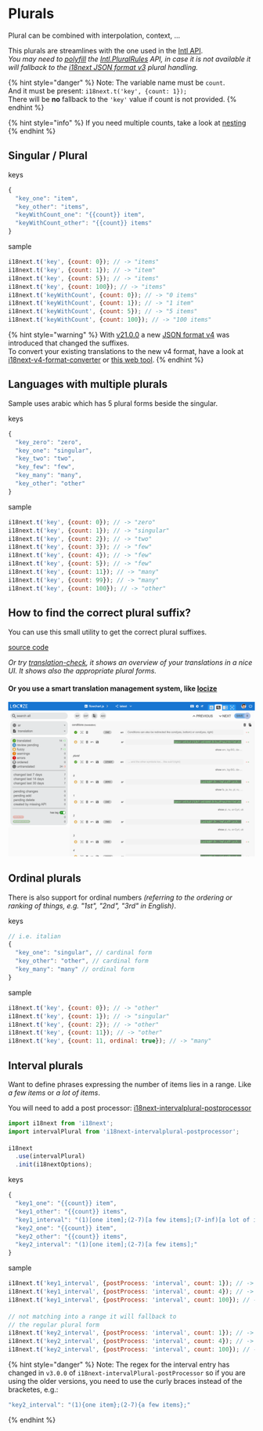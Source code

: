 # Plurals

Plural can be combined with interpolation, context, ...

This plurals are streamlines with the one used in the [Intl API](https://developer.mozilla.org/en-US/docs/Web/JavaScript/Reference/Global_Objects/Intl/PluralRules/PluralRules).  
_You may need to_ [_polyfill_](https://github.com/eemeli/intl-pluralrules) _the_ [_Intl.PluralRules_](https://developer.mozilla.org/en-US/docs/Web/JavaScript/Reference/Global_Objects/PluralRules) _API, in case it is not available it will fallback to the_ [_i18next JSON format v3_](../misc/json-format.md#i-18-next-json-v3) _plural handling._

{% hint style="danger" %}
Note: The variable name must be `count`.   
And it must be present: `i18next.t('key', {count: 1});`  
There will be **no** fallback to the `'key'` value if count is not provided.
{% endhint %}

{% hint style="info" %}
If you need multiple counts, take a look at [nesting](nesting.md#passing-options-to-nestings)
{% endhint %}

## Singular / Plural

keys

```javascript
{
  "key_one": "item",
  "key_other": "items",
  "keyWithCount_one": "{{count}} item",
  "keyWithCount_other": "{{count}} items"
}
```

sample

```javascript
i18next.t('key', {count: 0}); // -> "items"
i18next.t('key', {count: 1}); // -> "item"
i18next.t('key', {count: 5}); // -> "items"
i18next.t('key', {count: 100}); // -> "items"
i18next.t('keyWithCount', {count: 0}); // -> "0 items"
i18next.t('keyWithCount', {count: 1}); // -> "1 item"
i18next.t('keyWithCount', {count: 5}); // -> "5 items"
i18next.t('keyWithCount', {count: 100}); // -> "100 items"
```

{% hint style="warning" %}
With [v21.0.0](../misc/migration-guide.md#json-format-v4-pluralization) a new [JSON format v4](../misc/json-format.md#i-18-next-json-v4) was introduced that changed the suffixes.  
To convert your existing translations to the new v4 format, have a look at [i18next-v4-format-converter](https://github.com/i18next/i18next-v4-format-converter) or [this web tool](https://i18next.github.io/i18next-v4-format-converter-web/).
{% endhint %}

## Languages with multiple plurals

Sample uses arabic which has 5 plural forms beside the singular.

keys

```javascript
{
  "key_zero": "zero",
  "key_one": "singular",
  "key_two": "two",
  "key_few": "few",
  "key_many": "many",
  "key_other": "other"
}
```

sample

```javascript
i18next.t('key', {count: 0}); // -> "zero"
i18next.t('key', {count: 1}); // -> "singular"
i18next.t('key', {count: 2}); // -> "two"
i18next.t('key', {count: 3}); // -> "few"
i18next.t('key', {count: 4}); // -> "few"
i18next.t('key', {count: 5}); // -> "few"
i18next.t('key', {count: 11}); // -> "many"
i18next.t('key', {count: 99}); // -> "many"
i18next.t('key', {count: 100}); // -> "other"
```

## How to find the correct plural suffix?

You can use this small utility to get the correct plural suffixes.

[source code](https://jsfiddle.net/6bpxsgd4)

_Or try_ [_translation-check_](https://github.com/locize/translation-check)_, it shows an overview of your translations in a nice UI. It shows also the appropriate plural forms._

#### Or you use a smart translation management system, like [locize](https://locize.com)

![](../.gitbook/assets/locize_plurals.png)

## Ordinal plurals

There is also support for ordinal numbers _\(referring to the ordering or ranking of things, e.g. "1st", "2nd", "3rd" in English\)_.

keys

```javascript
// i.e. italian
{
  "key_one": "singular", // cardinal form
  "key_other": "other", // cardinal form
  "key_many": "many" // ordinal form
}
```

sample

```javascript
i18next.t('key', {count: 0}); // -> "other"
i18next.t('key', {count: 1}); // -> "singular"
i18next.t('key', {count: 2}); // -> "other"
i18next.t('key', {count: 11}); // -> "other"
i18next.t('key', {count: 11, ordinal: true}); // -> "many"
```

## Interval plurals

Want to define phrases expressing the number of items lies in a range. Like _a few items_ or _a lot of items_.

You will need to add a post processor: [i18next-intervalplural-postprocessor](https://github.com/i18next/i18next-intervalplural-postprocessor)

```javascript
import i18next from 'i18next';
import intervalPlural from 'i18next-intervalplural-postprocessor';

i18next
  .use(intervalPlural)
  .init(i18nextOptions);
```

keys

```javascript
{
  "key1_one": "{{count}} item",
  "key1_other": "{{count}} items",
  "key1_interval": "(1)[one item];(2-7)[a few items];(7-inf)[a lot of items];",
  "key2_one": "{{count}} item",
  "key2_other": "{{count}} items",
  "key2_interval": "(1)[one item];(2-7)[a few items];"
}
```

sample

```javascript
i18next.t('key1_interval', {postProcess: 'interval', count: 1}); // -> "one item"
i18next.t('key1_interval', {postProcess: 'interval', count: 4}); // -> "a few items"
i18next.t('key1_interval', {postProcess: 'interval', count: 100}); // -> "a lot of items"

// not matching into a range it will fallback to
// the regular plural form
i18next.t('key2_interval', {postProcess: 'interval', count: 1}); // -> "one item"
i18next.t('key2_interval', {postProcess: 'interval', count: 4}); // -> "a few items"
i18next.t('key2_interval', {postProcess: 'interval', count: 100}); // -> "100 items"
```

{% hint style="danger" %}
Note: The regex for the interval entry has changed in `v3.0.0` of `i18next-intervalPlural-postProcessor` so if you are using the older versions, you need to use the curly braces instead of the bracketes, e.g.:

```javascript
"key2_interval": "(1){one item};(2-7){a few items};"
```
{% endhint %}

